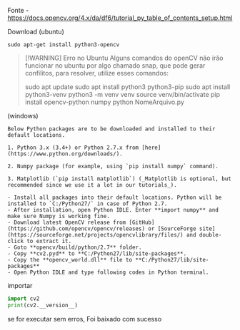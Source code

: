 Fonte - https://docs.opencv.org/4.x/da/df6/tutorial_py_table_of_contents_setup.html

Download 
(ubuntu)
```
sudo apt-get install python3-opencv
```

> [!WARNING]  Erro no Ubuntu
> Alguns comandos do openCV não irão funcionar no ubuntu por algo chamado snap, que pode gerar confilitos, para resolver, utilize esses comandos:
> 
> sudo apt update
> sudo apt install python3 python3-pip
> sudo apt install python3-venv 
> python3 -m venv venv
> source venv/bin/activate
> pip install opencv-python numpy
> python NomeArquivo.py


(windows) 
```
Below Python packages are to be downloaded and installed to their default locations.

1. Python 3.x (3.4+) or Python 2.7.x from [here](https://www.python.org/downloads/).
   
2. Numpy package (for example, using `pip install numpy` command).

3. Matplotlib (`pip install matplotlib`) (_Matplotlib is optional, but recommended since we use it a lot in our tutorials_).
   
- Install all packages into their default locations. Python will be installed to `C:/Python27/` in case of Python 2.7.
- After installation, open Python IDLE. Enter **import numpy** and make sure Numpy is working fine.
- Download latest OpenCV release from [GitHub](https://github.com/opencv/opencv/releases) or [SourceForge site](https://sourceforge.net/projects/opencvlibrary/files/) and double-click to extract it.
- Goto **opencv/build/python/2.7** folder.
- Copy **cv2.pyd** to **C:/Python27/lib/site-packages**.
- Copy the **opencv_world.dll** file to **C:/Python27/lib/site-packages**
- Open Python IDLE and type following codes in Python terminal.
```

importar
```python
import cv2
print(cv2.__version__)
```
se for executar sem erros, Foi baixado com sucesso



